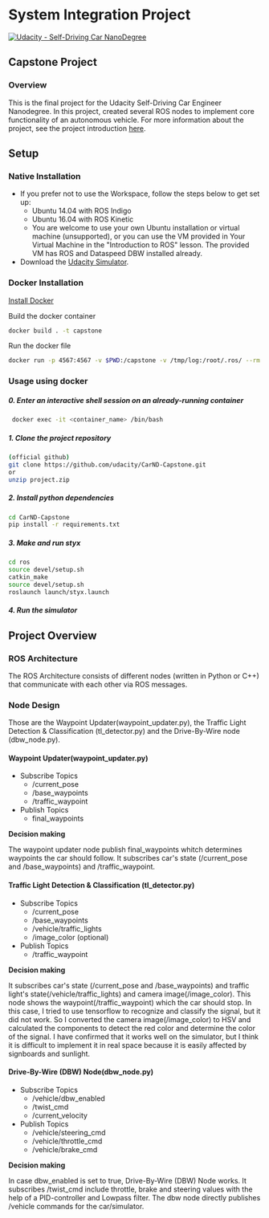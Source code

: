 # System Integration Project
[![Udacity - Self-Driving Car NanoDegree](https://s3.amazonaws.com/udacity-sdc/github/shield-carnd.svg)](http://www.udacity.com/drive)
## Capstone Project
### Overview
This is the final project for the Udacity Self-Driving Car Engineer Nanodegree.  In this project, created several ROS nodes to implement core functionality of an autonomous vehicle.  For more information about the project, see the project introduction [here](https://classroom.udacity.com/nanodegrees/nd013/parts/b9040951-b43f-4dd3-8b16-76e7b52f4d9d/modules/85ece059-1351-4599-bb2c-0095d6534c8c/lessons/01cf7801-7665-4dc5-a800-2a9cca06b38b/concepts/addf15cf-d10e-4414-98dd-870d7368a542).


## Setup
### Native Installation
* If you prefer not to use the Workspace, follow the steps below to get set up:
  * Ubuntu 14.04 with ROS Indigo
  * Ubuntu 16.04 with ROS Kinetic
  * You are welcome to use your own Ubuntu installation or virtual machine (unsupported), or you can use the VM provided in Your Virtual Machine in the "Introduction to ROS" lesson. The provided VM has ROS and Dataspeed DBW installed already.
* Download the [Udacity Simulator](https://github.com/udacity/CarND-Capstone/releases).

### Docker Installation
[Install Docker](https://docs.docker.com/engine/install/)

Build the docker container
```bash
docker build . -t capstone
```

Run the docker file
```bash
docker run -p 4567:4567 -v $PWD:/capstone -v /tmp/log:/root/.ros/ --rm -it capstone
```

### Usage using docker 

##### 0. Enter an interactive shell session on an already-running container
```bash
 docker exec -it <container_name> /bin/bash
```

##### 1. Clone the project repository
```bash
(official github)
git clone https://github.com/udacity/CarND-Capstone.git
or
unzip project.zip
```

##### 2. Install python dependencies
```bash
cd CarND-Capstone
pip install -r requirements.txt
```

##### 3. Make and run styx
```bash
cd ros
source devel/setup.sh
catkin_make
source devel/setup.sh
roslaunch launch/styx.launch
```

##### 4. Run the simulator

## Project Overview
### ROS Architecture
The ROS Architecture consists of different nodes (written in Python or C++) that communicate with each other via ROS messages.

### Node Design
Those are the Waypoint Updater(waypoint_updater.py), the Traffic Light Detection & Classification (tl_detector.py) and the Drive-By-Wire node (dbw_node.py). 
#### Waypoint Updater(waypoint_updater.py)
 * Subscribe Topics
   * /current_pose
   * /base_waypoints
   * /traffic_waypoint
 * Publish Topics
   * final_waypoints

**Decision making**

The waypoint updater node publish final_waypoints whitch determines waypoints the car should follow. It subscribes car's state (/current_pose and /base_waypoints) and /traffic_waypoint.

#### Traffic Light Detection & Classification (tl_detector.py)
 * Subscribe Topics
   * /current_pose
   * /base_waypoints
   * /vehicle/traffic_lights
   * /image_color (optional)
 * Publish Topics
   * /traffic_waypoint


**Decision making**

It subscribes car's state (/current_pose and /base_waypoints) and traffic light's state(/vehicle/traffic_lights) and camera image(/image_color). This node shows the waypoint(/traffic_waypoint) which the car should stop.
In this case, I tried to use tensorflow to recognize and classify the signal, but it did not work.
So I converted the camera image(/image_color) to HSV and calculated the components to detect the red color and determine the color of the signal. I have confirmed that it works well on the simulator, but I think it is difficult to implement it in real space because it is easily affected by signboards and sunlight.

#### Drive-By-Wire (DBW) Node(dbw_node.py)
 * Subscribe Topics
   * /vehicle/dbw_enabled
   * /twist_cmd
   * /current_velocity
 * Publish Topics
   * /vehicle/steering_cmd
   * /vehicle/throttle_cmd
   * /vehicle/brake_cmd


**Decision making**

In case dbw_enabled is set to true, Drive-By-Wire (DBW) Node works. It subscribes /twist_cmd include throttle, brake and steering values with the help of a PID-controller and Lowpass filter. The dbw node directly publishes /vehicle commands for the car/simulator.


